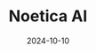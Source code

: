 ---  
layout: startup_page  
title: "Noetica AI"  
id: "noetica.ai"  
permalink: "/noeticaainoetica.ai10102024/"  
website: "https://www.noetica.ai/"  
funding_round: "Series A"  
funding_amount: "$22M"  
investors: "Lightspeed Venture Partners, Thompson Reuters Ventures, Bling Capital, Flybridge Capital, Company Ventures, TheLegalTech Fund"  
about: "Noetica AI is an AI-powered software platform that benchmarks deal terms for law firms and financial institutions. Its platform uses proprietary ML models to create the largest knowledge graph of terms data across public and private markets, enabling professionals to quickly determine market terms for various deals. This allows for better understanding of market trends and quicker decision-making."  
markets: "Fintech, AI, LegalTech"  
hq: "New York, New York, United States"  
founded_year: "2022"  
linkedin: "https://www.linkedin.com/company/noetica-inc"  
twitter: "https://twitter.com/noeticaai"  
instagram: ""  
facebook: ""  
crunchbase: "https://www.crunchbase.com/organization/noetica-ai"  
pitchbook: "https://pitchbook.com/profiles/company/530270-47"  

date_display: "10-Oct-2024"  
date: "2024-10-10"

# SEO Optimization  
meta_title: "Noetica AI - Series A Funding ($22M)"  
meta_description: "Noetica AI, Noetica AI is an AI-powered software platform that benchmarks deal terms for law firms and financial institutions. Its platform uses proprietary ML mo..."  
meta_keywords: "Noetica AI, Fintech, AI, LegalTech, Series A funding"  
canonical_url: "https://startup.projectstartups.com/noeticaainoetica.ai10102024/"  
---